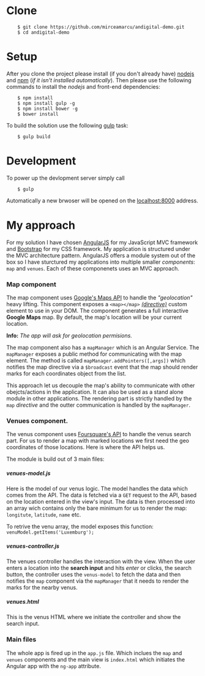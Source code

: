 # Clone

```shell
    $ git clone https://github.com/mirceamarcu/andigital-demo.git
    $ cd andigital-demo
```

# Setup

After you clone the project please install (if you don't already have) [nodejs](https://nodejs.org/en/) and [npm](npmjs.com) (*if it isn't installed automatically*). Then please use the following commands to install the *nodejs* and front-end dependencies:

```shell
    $ npm install
    $ npm install gulp -g
    $ npm install bower -g
    $ bower install
```

To build the solution use the following [gulp](www.gulpjs.com) task:

```shell
    $ gulp build
```

# Development

To power up the devlopment server simply call

```shell
    $ gulp
```

Automatically a new brwoser will be opened on the [localhost:8000](http://localhost:8000) address.

# My approach 

For my solution I have chosen [AngularJS](angularjs.org) for my JavaScript MVC framework and [Bootstrap](http://getbootstrap.com/) for my CSS framework. My application is structured under the MVC architecture pattern.
AngularJS offers a module system out of the box so I have sturctured my applications into multiple smaller *components*: `map` and `venues`. Each of these componenets uses an MVC approach.

### Map component
The map component uses [Google's Maps API](https://developers.google.com/maps/documentation/javascript/) to handle the *"geolocation"* heavy lifting. This component exposes a `<map></map>` *[(directive)](https://docs.angularjs.org/guide/directive)* custom element to use in your DOM. The component generates a full interactive **Google Maps** map. By default, the map's location will be your current location. 

**Info:** *The app will ask for geolocation permisions.* 

The map component also has a `mapManager` which is an Angular Service. The `mapManager` exposes a public method for communicating with the map element. The method is called `mapManager.addPointers([,args])` which notifies the map directive via a `$broadcast` event that the map should render marks for each coordinates object from the list. 

This approach let us decouple the map's ability to communicate with other obejcts/actions in the application. It can also be used as a stand alone module in other applications. The rendering part is strictly handled by the `map` *directive* and the outter communication is handled by the `mapManager`.

### Venues component.

The venus component uses [Foursquare's API](https://developer.foursquare.com/) to handle the venus search part. For us to render a map with marked locations we first need the geo coordinates of those locations. Here is where the API helps us.

The module is build out of 3 main files:


##### venues-model.js

Here is the model of our venus logic. The model handles the data which comes from the API. The data is fetched via a `GET` request to the API, based on the location entered in the view's input. The data is then processed into an array wich contains only the bare minimum for us to render the map: `longitute`, `latitude`, `name` etc.

To retrive the venu array, the model exposes this function: ```venuModel.getItems('Luxemburg');```

##### venues-controller.js

The venues controller handles the interaction with the view. When the user enters a location into the **search input** and hits *enter* or clicks, the search button, the controller uses the `venus-model` to fetch the data and then notifies the `map` component via the `mapManager` that it needs to render the marks for the nearby venus. 

##### venues.html

This is the venus HTML where we initiate the controller and show the search input.

### Main files

The whole app is fired up in the `app.js` file. Which inclues the `map` and `venues` components and the main view is `index.html` which initiates the Angular app with the `ng-app` attribute.

